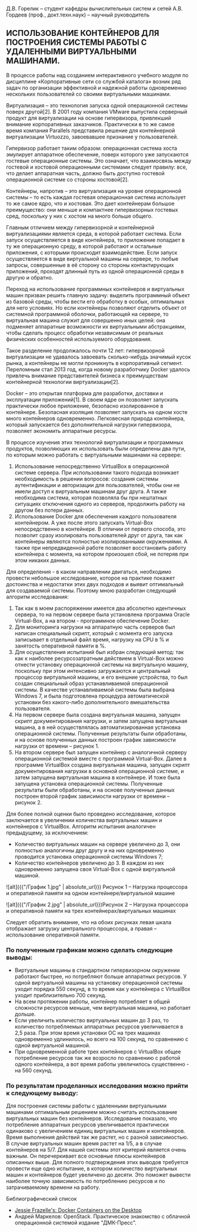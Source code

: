 Д.В. Горелик – студент кафедры вычислительных систем и сетей
А.В. Гордеев (проф., докт.техн.наук) – научный руководитель
			
## ИСПОЛЬЗОВАНИЕ КОНТЕЙНЕРОВ ДЛЯ ПОСТРОЕНИЯ СИСТЕМЫ РАБОТЫ С УДАЛЕННЫМИ ВИРТУАЛЬНЫМИ МАШИНАМИ.


В процессе работы над созданием интерактивного учебного модуля по дисциплине «Корпоративные сети со службой каталога» возник ряд задач по организации эффективной и надежной работы одновременно нескольких пользователей со своими виртуальными машинами.

Виртуализация – это технология запуска одной операционной системы поверх другой[2]. В 2001 году компания VMware выпустила серверный продукт для виртуализации на основе гипервизора, привлекший внимание корпоративных заказчиков. Практически в то же самое время компания Parallels представила решение для контейнерной виртуализации Virtuozzo, завоевавшее признание у пользователей.

Гипервизор работает таким образом: операционная система хоста эмулирует аппаратное обеспечение, поверх которого уже запускаются гостевые операционные системы. Это означает, что взаимосвязь между гостевой и хостовой операционными системами следует правилу: все, что делает аппаратная часть, должно быть доступно гостевой операционной системе со стороны хостовой[2].

Контейнеры, напротив – это виртуализация на уровне операционной системы – то есть каждая гостевая операционная система использует то же самое ядро, что и хостовая. Это дает контейнерам большое преимущество: они меньше и компактнее гипервизорных гостевых сред, поскольку у них с хостом на много больше общего. 

Главным отличием между гипервизорной и контейнерной виртуализациями является среда, в которой работает система. Если запуск осуществляется в виде контейнера, то приложение попадает в ту же операционную среду, в которой работают и остальные приложения, с которыми происходит взаимодействие. Если запуск осуществляется в виде виртуальной машины на сервере, то любые запросы, совершенные в её сторону со стороны контактирующих приложений, проходят длинный путь из одной операционной среды в другую и обратно.

Переход на использование программных контейнеров и виртуальных машин призван решить главную задачу: выделить программный объект из базовой среды, чтобы вести его обработку в особых, оптимальных для него условиях. Но если контейнеры позволяют отделить объект от системной программной оболочки, работающей на сервере, то виртуальная машина служит для совершенно иных целей: она подменяет аппаратные возможности их виртуальными абстракциями, чтобы сделать процесс обработки независимым от реальных физических особенностей используемого оборудования.

Такое разделение продолжалось почти 12 лет: гипервизорной виртуализации не удавалось завоевать сколько-нибудь значимый кусок рынка, а контейнеры не могли проникнуть в корпоративный сегмент. Переломным стал 2013 год, когда новому разработчику Docker удалось привлечь внимание представителей бизнеса к преимуществам контейнерной технологии виртуализации[2].

Docker – это открытая платформа для разработки, доставки и эксплуатации приложений[1]. В своем ядре он позволяет запускать практически любое приложение, безопасно изолированное в контейнере. Безопасная изоляция позволяет запускать на одном хосте много контейнеров одновременно. Легковесная природа контейнера, который запускается без дополнительной нагрузки гипервизора, позволяет экономить аппаратные ресурсы.

В процессе изучения этих технологий виртуализации и программных продуктов, позволяющих их использовать были определены два пути, по которым можно работать с виртуальными машинами на сервере:
1) Использование непосредственно VirtualBox в операционной системе сервера. При использовании такого подхода возникает необходимость в решении вопросов: создания системы аутентификации и авторизации для пользователей, чтобы они не имели доступ к виртуальным машинам друг друга. А также необходима система, которая позволяла бы при нештатных ситуациях отключения одного из серверов, продолжить работу на другом без потери данных.
2) Использование Docker для обеспечения каждого пользователя контейнером. А уже после этого запускать Virtual-Box непосредственно в контейнере. В отличии от первого способа, это позволит сразу изолировать пользователей друг от друга, так как контейнеры являются полностью изолированными окружениями. А также при непредвиденной работе позволяет восстановить работу контейнера с момента, на котором произошел сбой, не потеряв при этом никаких данных.

Для определения - в каком направлении двигаться, необходимо провести небольшое исследование, которое на практике покажет достоинства и недостатки этих двух подходов и выявит оптимальный для создаваемой системы. Поэтому мною разработан следующий алгоритм исследования:
1) Так как в моем распоряжении имеется два абсолютно идентичных сервера, то на первом сервере была установлена программа Oracle Virtual-Box, а на втором - программное обеспечение Docker.
2) Для мониторинга нагрузки на аппаратную часть серверов был написан специальный скрипт, который с момента его запуска записывает в отдельный файл время, нагрузку на CPU в % и занятость оперативной памяти в %.
3) Для осуществления испытаний был избран следующий метод: так как к наиболее ресурсозатратным действием в Virtual-Box можно отнести установку операционной системы на виртуальную машину, поскольку при этом интенсивно загружаются и центральный процессор виртуальной машины, и его внешние устройства, то был создан специальный образ устанавливаемой операционной системы. В качестве устанавливаемой системы была выбрана Windows 7, и была подготовлена процедура автоматической установки без какого-либо дополнительного вмешательства пользователя.
4) На первом сервере была создана виртуальная машина, запущен скрипт документирования нагрузки, и затем запущена виртуальная машина, а в ней осуществлялась автоматизированная установка операционной системы. Полученные результаты были обработаны, и на основе полученных данных построен график зависимости нагрузки от времени – рисунок 1.
5) На втором сервере был запущен контейнер с аналогичной серверу операционной системой вместе с программой Virtual-Box. Далее в программе VirtualBox создана виртуальная машина, запущен скрипт документирования нагрузки в основной операционной системе, и затем запущена виртуальная машина в контейнере. И тоже была запущена установка операционной системы. Полученные результаты были обработаны, и на основе полученных данных построен второй график зависимости нагрузки от времени – рисунок 2.

Для более полной оценки было проведено исследование, которое заключается в увеличении количества виртуальных машин и контейнеров с VirtualBox. Алгоритм испытания аналогичен предыдущему, за исключением:

- Количество виртуальных машин на сервере увеличено до 3, они полностью аналогичны друг другу и на них одновременно проводится установка операционной системы Windows 7;
- Количество контейнеров увеличено до 3. В каждом из них одновременно запущена своя Virtual-Box с одной виртуальной машиной.
 
![alt]({{"/График 1.jpg" | absolute_url}}) Рисунок 1 – Нагрузка процессора и оперативной памяти на одном контейнере/виртуальной машине
 
![alt]({{"/График 2.jpg" | absolute_url}})Рисунок 2 – Нагрузка процессора и оперативной памяти на трех контейнерах/виртуальных машинах

Следует обратить внимание, что на обоих рисунках левая шкала отображает загрузку центрального процессора, а правая – использование оперативной памяти.

### По полученным графикам можно сделать следующие выводы:

- Виртуальные машины в стандартном гипервизорном окружении работают быстрее, но потребляют больше аппаратных ресурсов. У одной виртуальной машины на установку операционной системы уходит порядка 550 секунд, в то время как у контейнера с VirtualBox уходит приблизительно 700 секунд. 
- На всем протяжении работы, контейнер потребляет в общей сложности ресурсов меньше, чем виртуальная машина, но работает дольше.
- Если увеличить количество виртуальных машин до 3 раз, то количество потребляемых аппаратных ресурсов увеличивается в 2,5 раза. При этом время установки ОС на трех машинах одновременно удлинилось, но всего на 100 секунд, по сравнению с одной виртуальной машиной.
- При одновременной работе трех контейнеров с VirtualBox общее потребление ресурсов так же возросло по сравнению с работой одного контейнера, а вот время работы увеличилось существенно - на 560 секунд.

### По результатам проделанных исследования можно прийти к следующему выводу: 
Для построения системы работы с удаленными виртуальными машинами оптимальным решением можно считать использование виртуальных машин без контейнеров. Исследование показало, что потребление аппаратных ресурсов увеличивается практически одинаково с увеличением единиц виртуальных машин и контейнеров. Время выполнения действий так же растет, но с разной зависимостью. В случае виртуальных машин время растет на 1/5, а в случае контейнеров на 5/7. Для нашей системы этот критерий является очень важным. Он перечеркивает все основные плюсы контейнеров описанных выше. Для полного подтверждения этих выводов требуется провести еще одно испытание, в котором количество виртуальных машин и контейнеров будет увеличено до десяти. Это поможет вывести наиболее точную зависимость по потреблению ресурсов и по затрачиваемому времени на работу.

Библиографический список
- [Jessie Frazelle's: Docker Containers on the Desktop](https://blog.jessfraz.com/post/docker-containers-on-the-desktop/)
- Андрей Маркелов: OpenStack. Практическое знакомство с облачной операционной системой издание "ДМК-Пресс".

